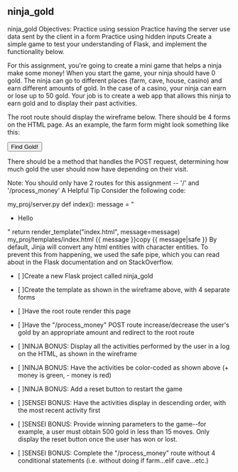 ## ninja_gold

ninja_gold
Objectives:
Practice using session
Practice having the server use data sent by the client in a form
Practice using hidden inputs
Create a simple game to test your understanding of Flask, and implement the functionality below.

For this assignment, you're going to create a mini game that helps a ninja make some money! When you start the game, your ninja should have 0 gold. The ninja can go to different places (farm, cave, house, casino) and earn different amounts of gold. In the case of a casino, your ninja can earn or lose up to 50 gold. Your job is to create a web app that allows this ninja to earn gold and to display their past activities.

The root route should display the wireframe below. There should be 4 forms on the HTML page. As an example, the farm form might look something like this:

<form action="/process_money" method="post">
  <input type="hidden" name="building" value="farm" />
  <input type="submit" value="Find Gold!"/>
</form>
There should be a method that handles the POST request, determining how much gold the user should now have depending on their visit.

Note: You should only have 2 routes for this assignment -- '/' and '/process_money'
A Helpful Tip
Consider the following code:

my_proj/server.py
def index():
    message = "<ul><li>Hello</li></ul>"
    return render_template("index.html", message=message)
my_proj/templates/index.html
{{ message }}copy  {{ message|safe }}
By default, Jinja will convert any html entities with character entities. To prevent this from happening, we used the safe pipe, which you can read about in the Flask documentation and on StackOverflow.

 - [ ]Create a new Flask project called ninja_gold

 - [ ]Create the template as shown in the wireframe above, with 4 separate forms

 - [ ]Have the root route render this page

 - [ ]Have the "/process_money" POST route increase/decrease the user's gold by an appropriate amount and redirect to the root route

 - [ ]NINJA BONUS: Display all the activities performed by the user in a log on the HTML, as shown in the wireframe

 - [ ]NINJA BONUS: Have the activities be color-coded as shown above (+ money is green, - money is red)

 - [ ]NINJA BONUS: Add a reset button to restart the game

 - [ ]SENSEI BONUS: Have the activities display in descending order, with the most recent activity first

 - [ ]SENSEI BONUS: Provide winning parameters to the game--for example, a user must obtain 500 gold in less than 15 moves. Only display the reset button once the user has won or lost.

 - [ ]SENSEI BONUS: Complete the "/process_money" route without 4 conditional statements (i.e. without doing if farm...elif cave...etc.)
